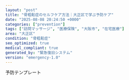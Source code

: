 ```yaml
---
layout: "post"
title: "骨粗鬆症のセルフケア方法｜大正区で学ぶ予防ケア"
date: "2025-08-08 20:24:50 +0000"
categories: ["prevention"]
tags: ["訪問マッサージ", "医療保険", "大阪市", "在宅医療"]
area: "大正区"
condition: "骨粗鬆症"
seo_optimized: true
medical_compliant: true
generated_by: "緊急復旧システム"
version: "emergency-1.0"
---
```


予防テンプレート
